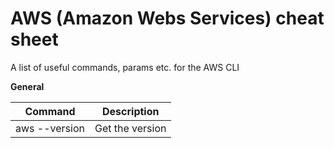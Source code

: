 # AWS (Amazon Webs Services) cheat sheet

A list of useful commands, params etc. for the AWS CLI

**General** 

| Command | Description |
|---------|-------------|
|aws --version| Get the version |